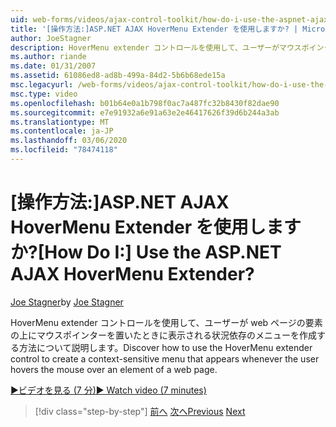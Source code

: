```yaml
---
uid: web-forms/videos/ajax-control-toolkit/how-do-i-use-the-aspnet-ajax-hovermenu-extender
title: '[操作方法:]ASP.NET AJAX HoverMenu Extender を使用しますか? | Microsoft Docs'
author: JoeStagner
description: HoverMenu extender コントロールを使用して、ユーザーがマウスポインターをマウスでポイントするたびに表示される状況依存のメニューを作成する方法について説明します...
ms.author: riande
ms.date: 01/31/2007
ms.assetid: 61086ed8-ad8b-499a-84d2-5b6b68ede15a
msc.legacyurl: /web-forms/videos/ajax-control-toolkit/how-do-i-use-the-aspnet-ajax-hovermenu-extender
msc.type: video
ms.openlocfilehash: b01b64e0a1b798f0ac7a487fc32b8430f82dae90
ms.sourcegitcommit: e7e91932a6e91a63e2e46417626f39d6b244a3ab
ms.translationtype: MT
ms.contentlocale: ja-JP
ms.lasthandoff: 03/06/2020
ms.locfileid: "78474118"
---
```

# <a name="how-do-i-use-the-aspnet-ajax-hovermenu-extender"></a><span data-ttu-id="fbdae-104">[操作方法:]ASP.NET AJAX HoverMenu Extender を使用しますか?</span><span class="sxs-lookup"><span data-stu-id="fbdae-104">[How Do I:] Use the ASP.NET AJAX HoverMenu Extender?</span></span>

<span data-ttu-id="fbdae-105">[Joe Stagner](https://github.com/JoeStagner)</span><span class="sxs-lookup"><span data-stu-id="fbdae-105">by [Joe Stagner](https://github.com/JoeStagner)</span></span>

<span data-ttu-id="fbdae-106">HoverMenu extender コントロールを使用して、ユーザーが web ページの要素の上にマウスポインターを置いたときに表示される状況依存のメニューを作成する方法について説明します。</span><span class="sxs-lookup"><span data-stu-id="fbdae-106">Discover how to use the HoverMenu extender control to create a context-sensitive menu that appears whenever the user hovers the mouse over an element of a web page.</span></span>

[<span data-ttu-id="fbdae-107">&#9654;ビデオを見る (7 分)</span><span class="sxs-lookup"><span data-stu-id="fbdae-107">&#9654; Watch video (7 minutes)</span></span>](https://channel9.msdn.com/Blogs/ASP-NET-Site-Videos/how-do-i-use-the-aspnet-ajax-hovermenu-extender)

> [!div class="step-by-step"]
> <span data-ttu-id="fbdae-108">[前へ](how-do-i-use-the-aspnet-ajax-filteredtextbox-extender.md)
> [次へ](how-do-i-use-the-aspnet-ajax-togglebutton-extender.md)</span><span class="sxs-lookup"><span data-stu-id="fbdae-108">[Previous](how-do-i-use-the-aspnet-ajax-filteredtextbox-extender.md)
[Next](how-do-i-use-the-aspnet-ajax-togglebutton-extender.md)</span></span>
